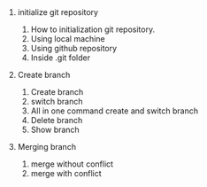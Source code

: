 ##   
1. initialize git repository  
    1. How to initialization git repository.  
    1. Using local machine  
    1. Using github repository     
    1. Inside .git folder   
    
1. Create branch   
   1. Create branch  
   1. switch branch    
   1. All in one command create and switch branch   
   1. Delete branch    
   1. Show branch    

1. Merging branch  
   1. merge without conflict   
   1. merge with conflict    
   